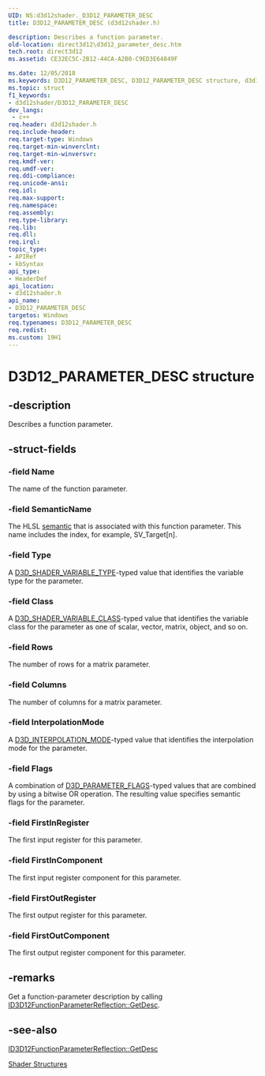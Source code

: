 ```yaml
---
UID: NS:d3d12shader._D3D12_PARAMETER_DESC
title: D3D12_PARAMETER_DESC (d3d12shader.h)

description: Describes a function parameter.
old-location: direct3d12\d3d12_parameter_desc.htm
tech.root: direct3d12
ms.assetid: CE32EC5C-2B12-44CA-A2B0-C9ED3E64849F

ms.date: 12/05/2018
ms.keywords: D3D12_PARAMETER_DESC, D3D12_PARAMETER_DESC structure, d3d12shader/D3D12_PARAMETER_DESC, direct3d12.d3d12_parameter_desc
ms.topic: struct
f1_keywords:
- d3d12shader/D3D12_PARAMETER_DESC
dev_langs:
 - c++
req.header: d3d12shader.h
req.include-header: 
req.target-type: Windows
req.target-min-winverclnt: 
req.target-min-winversvr: 
req.kmdf-ver: 
req.umdf-ver: 
req.ddi-compliance: 
req.unicode-ansi: 
req.idl: 
req.max-support: 
req.namespace: 
req.assembly: 
req.type-library: 
req.lib: 
req.dll: 
req.irql: 
topic_type:
- APIRef
- kbSyntax
api_type:
- HeaderDef
api_location:
- d3d12shader.h
api_name:
- D3D12_PARAMETER_DESC
targetos: Windows
req.typenames: D3D12_PARAMETER_DESC
req.redist: 
ms.custom: 19H1
---
```


# D3D12_PARAMETER_DESC structure


## -description


Describes a function parameter.
        


## -struct-fields




### -field Name

The name of the function parameter.
          


### -field SemanticName

The HLSL <a href="https://docs.microsoft.com/windows/desktop/direct3dhlsl/dx-graphics-hlsl-semantics">semantic</a> that is associated with this function parameter. This name includes the index, for example, SV_Target[n].
          


### -field Type

A <a href="https://docs.microsoft.com/windows/desktop/api/d3dcommon/ne-d3dcommon-d3d_shader_variable_type">D3D_SHADER_VARIABLE_TYPE</a>-typed value that identifies the variable type for the parameter.
          


### -field Class

A <a href="https://docs.microsoft.com/windows/desktop/api/d3dcommon/ne-d3dcommon-d3d_shader_variable_class">D3D_SHADER_VARIABLE_CLASS</a>-typed value that identifies the variable class for the parameter as one of scalar, vector, matrix, object, and so on.
          


### -field Rows

The number of rows for a matrix parameter.
          


### -field Columns

The number of columns for a matrix parameter.
          


### -field InterpolationMode

A <a href="https://docs.microsoft.com/windows/desktop/api/d3dcommon/ne-d3dcommon-d3d_interpolation_mode">D3D_INTERPOLATION_MODE</a>-typed value that identifies the interpolation mode for the parameter.
          


### -field Flags

A combination of <a href="https://docs.microsoft.com/windows/desktop/api/d3dcommon/ne-d3dcommon-d3d_parameter_flags">D3D_PARAMETER_FLAGS</a>-typed values that are combined by using a bitwise OR operation. The resulting value specifies semantic flags for the parameter.
          


### -field FirstInRegister

The first input register for this parameter.
          


### -field FirstInComponent

The first input register component for this parameter.
          


### -field FirstOutRegister

The first output register for this parameter.
          


### -field FirstOutComponent

The first output register component for this parameter.
          


## -remarks



Get a function-parameter description by calling <a href="https://docs.microsoft.com/windows/desktop/api/d3d12shader/nf-d3d12shader-id3d12functionparameterreflection-getdesc">ID3D12FunctionParameterReflection::GetDesc</a>.
      




## -see-also




<a href="https://docs.microsoft.com/windows/desktop/api/d3d12shader/nf-d3d12shader-id3d12functionparameterreflection-getdesc">ID3D12FunctionParameterReflection::GetDesc</a>



<a href="https://docs.microsoft.com/windows/desktop/direct3d12/d3d12-graphics-reference-shader-structures">Shader Structures</a>
 

 

